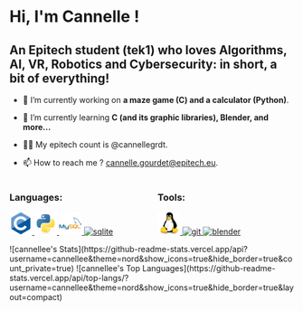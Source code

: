 <h1>Hi, I'm Cannelle !</h1>
<h2>An Epitech student (tek1) who loves Algorithms, AI, VR, Robotics and Cybersecurity: in short, a bit of everything!</h2>

- 🔭 I’m currently working on **a maze game (C) and a calculator (Python)**.

- 🌱 I’m currently learning **C (and its graphic libraries), Blender, and more...**

- 👨‍💻 My epitech count is @cannellegrdt.

- 📫 How to reach me ? cannelle.gourdet@epitech.eu.

<div style="display: flex; justify-content: space-between;">
  <div style="flex: 1; padding-right: 10px;">
    <h3 align="left">Languages:</h3>
    <p align="left">
      <a href="https://www.cprogramming.com/" target="_blank" rel="noreferrer">
        <img src="https://raw.githubusercontent.com/devicons/devicon/master/icons/c/c-original.svg" alt="c" width="40" height="40"/>
      </a>
      <a href="https://www.python.org" target="_blank" rel="noreferrer">
        <img src="https://raw.githubusercontent.com/devicons/devicon/master/icons/python/python-original.svg" alt="python" width="40" height="40"/>
      </a>
      <a href="https://www.mysql.com/" target="_blank" rel="noreferrer">
        <img src="https://raw.githubusercontent.com/devicons/devicon/master/icons/mysql/mysql-original-wordmark.svg" alt="mysql" width="40" height="40"/>
      </a>
      <a href="https://www.sqlite.org/" target="_blank" rel="noreferrer">
        <img src="https://www.vectorlogo.zone/logos/sqlite/sqlite-icon.svg" alt="sqlite" width="40" height="40"/>
      </a>
    </p>
  </div>
  <div style="flex: 1; padding-left: 10px;">
    <h3 align="left">Tools:</h3>
    <p align="left">
      <a href="https://www.linux.org/" target="_blank" rel="noreferrer">
        <img src="https://raw.githubusercontent.com/devicons/devicon/master/icons/linux/linux-original.svg" alt="linux" width="40" height="40"/>
      </a>
      <a href="https://git-scm.com/" target="_blank" rel="noreferrer">
        <img src="https://www.vectorlogo.zone/logos/git-scm/git-scm-icon.svg" alt="git" width="40" height="40"/>
      </a>
      <a href="https://www.blender.org/" target="_blank" rel="noreferrer">
        <img src="https://download.blender.org/branding/community/blender_community_badge_white.svg" alt="blender" width="40" height="40"/>
      </a>
    </p>
  </div>
</div>
![cannellee's Stats](https://github-readme-stats.vercel.app/api?username=cannellee&theme=nord&show_icons=true&hide_border=true&count_private=true)
![cannellee's Top Languages](https://github-readme-stats.vercel.app/api/top-langs/?username=cannellee&theme=nord&show_icons=true&hide_border=true&layout=compact)
